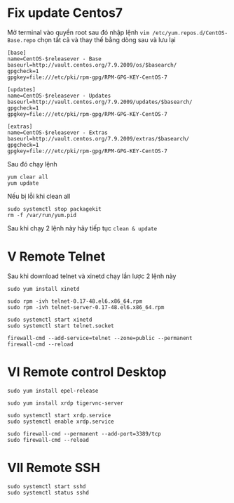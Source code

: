 # Fix update Centos7
Mở terminal vào quyền root sau đó nhập lệnh `vim /etc/yum.repos.d/CentOS-Base.repo` chọn tất cả và thay thế bằng dòng sau và lưu lại 
```
[base]
name=CentOS-$releasever - Base
baseurl=http://vault.centos.org/7.9.2009/os/$basearch/
gpgcheck=1
gpgkey=file:///etc/pki/rpm-gpg/RPM-GPG-KEY-CentOS-7

[updates]
name=CentOS-$releasever - Updates
baseurl=http://vault.centos.org/7.9.2009/updates/$basearch/
gpgcheck=1
gpgkey=file:///etc/pki/rpm-gpg/RPM-GPG-KEY-CentOS-7

[extras]
name=CentOS-$releasever - Extras
baseurl=http://vault.centos.org/7.9.2009/extras/$basearch/
gpgcheck=1
gpgkey=file:///etc/pki/rpm-gpg/RPM-GPG-KEY-CentOS-7
```
Sau đó chạy lệnh 
```
yum clear all
yum update 
```
Nếu bị lỗi khi clean all
```
sudo systemctl stop packagekit
rm -f /var/run/yum.pid
```
Sau khi chạy 2 lệnh này hãy tiếp tục `clean & update`
# V Remote Telnet
Sau khi download telnet và xinetd chạy lần lược 2 lệnh này
```
sudo yum install xinetd
```
```
sudo rpm -ivh telnet-0.17-48.el6.x86_64.rpm
sudo rpm -ivh telnet-server-0.17-48.el6.x86_64.rpm
```
```
sudo systemctl start xinetd
sudo systemctl start telnet.socket 
```
```
firewall-cmd --add-service=telnet --zone=public --permanent
firewall-cmd --reload
```

# VI Remote control Desktop
```
sudo yum install epel-release
```
```
sudo yum install xrdp tigervnc-server
```
```
sudo systemctl start xrdp.service
sudo systemctl enable xrdp.service
```
```
sudo firewall-cmd --permanent --add-port=3389/tcp
sudo firewall-cmd --reload
```

# VII Remote SSH
```
sudo systemctl start sshd
sudo systemctl status sshd
```
